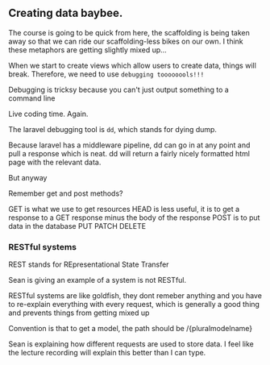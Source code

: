 ## Creating data baybee.

The course is going to be quick from here, the scaffolding is being taken away so that we can ride our scaffolding-less bikes on our own. I think these metaphors are getting slightly mixed up...

When we start to create views which allow users to create data, things will break. Therefore, we need to use `debugging toooooools!!!`

Debugging is tricksy because you can't just output something to a command line

Live coding time. Again.

The laravel debugging tool is `dd`, which stands for dying dump.

Because laravel has a middleware pipeline, dd can go in at any point and pull a response which is neat. dd will return a fairly nicely formatted html page with the relevant data.

But anyway

Remember get and post methods?

GET is what we use to get resources
HEAD is less useful, it is to get a response to a GET response minus the body of the response
POST is to put data in the database
PUT
PATCH
DELETE

### RESTful systems
REST stands for REpresentational State Transfer

Sean is giving an example of a system is not RESTful.

RESTful systems are like goldfish, they dont remeber anything and you have to re-explain everything with every request, which is generally a good thing and prevents things from getting mixed up

Convention is that to get a model, the path should be /{pluralmodelname}

Sean is explaining how different requests are used to store data. I feel like the lecture recording will explain this better than I can type.